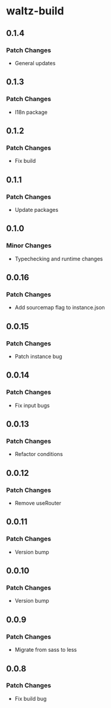 # waltz-build

## 0.1.4

### Patch Changes

- General updates

## 0.1.3

### Patch Changes

- I18n package

## 0.1.2

### Patch Changes

- Fix build

## 0.1.1

### Patch Changes

- Update packages

## 0.1.0

### Minor Changes

- Typechecking and runtime changes

## 0.0.16

### Patch Changes

- Add sourcemap flag to instance.json

## 0.0.15

### Patch Changes

- Patch instance bug

## 0.0.14

### Patch Changes

- Fix input bugs

## 0.0.13

### Patch Changes

- Refactor conditions

## 0.0.12

### Patch Changes

- Remove useRouter

## 0.0.11

### Patch Changes

- Version bump

## 0.0.10

### Patch Changes

- Version bump

## 0.0.9

### Patch Changes

- Migrate from sass to less

## 0.0.8

### Patch Changes

- Fix build bug
